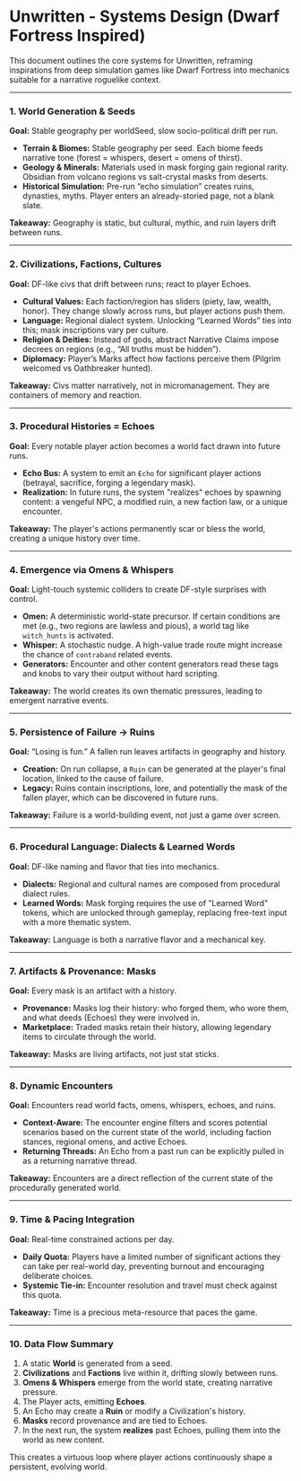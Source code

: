 # Unwritten - Systems Design (Dwarf Fortress Inspired)

This document outlines the core systems for Unwritten, reframing inspirations from deep simulation games like Dwarf Fortress into mechanics suitable for a narrative roguelike context.

---

### 1. World Generation & Seeds
**Goal:** Stable geography per worldSeed, slow socio-political drift per run.

- **Terrain & Biomes:** Stable geography per seed. Each biome feeds narrative tone (forest = whispers, desert = omens of thirst).
- **Geology & Minerals:** Materials used in mask forging gain regional rarity. Obsidian from volcano regions vs salt-crystal masks from deserts.
- **Historical Simulation:** Pre-run “echo simulation” creates ruins, dynasties, myths. Player enters an already-storied page, not a blank slate.

**Takeaway:** Geography is static, but cultural, mythic, and ruin layers drift between runs.

---

### 2. Civilizations, Factions, Cultures
**Goal:** DF-like civs that drift between runs; react to player Echoes.

- **Cultural Values:** Each faction/region has sliders (piety, law, wealth, honor). They change slowly across runs, but player actions push them.
- **Language:** Regional dialect system. Unlocking “Learned Words” ties into this; mask inscriptions vary per culture.
- **Religion & Deities:** Instead of gods, abstract Narrative Claims impose decrees on regions (e.g., “All truths must be hidden”).
- **Diplomacy:** Player’s Marks affect how factions perceive them (Pilgrim welcomed vs Oathbreaker hunted).

**Takeaway:** Civs matter narratively, not in micromanagement. They are containers of memory and reaction.

---

### 3. Procedural Histories = Echoes
**Goal:** Every notable player action becomes a world fact drawn into future runs.

- **Echo Bus:** A system to emit an `Echo` for significant player actions (betrayal, sacrifice, forging a legendary mask).
- **Realization:** In future runs, the system "realizes" echoes by spawning content: a vengeful NPC, a modified ruin, a new faction law, or a unique encounter.

**Takeaway:** The player's actions permanently scar or bless the world, creating a unique history over time.

---

### 4. Emergence via Omens & Whispers
**Goal:** Light-touch systemic colliders to create DF-style surprises with control.

- **Omen:** A deterministic world-state precursor. If certain conditions are met (e.g., two regions are lawless and pious), a world tag like `witch_hunts` is activated.
- **Whisper:** A stochastic nudge. A high-value trade route might increase the chance of `contraband` related events.
- **Generators:** Encounter and other content generators read these tags and knobs to vary their output without hard scripting.

**Takeaway:** The world creates its own thematic pressures, leading to emergent narrative events.

---

### 5. Persistence of Failure → Ruins
**Goal:** “Losing is fun.” A fallen run leaves artifacts in geography and history.

- **Creation:** On run collapse, a `Ruin` can be generated at the player's final location, linked to the cause of failure.
- **Legacy:** Ruins contain inscriptions, lore, and potentially the mask of the fallen player, which can be discovered in future runs.

**Takeaway:** Failure is a world-building event, not just a game over screen.

---

### 6. Procedural Language: Dialects & Learned Words
**Goal:** DF-like naming and flavor that ties into mechanics.

- **Dialects:** Regional and cultural names are composed from procedural dialect rules.
- **Learned Words:** Mask forging requires the use of "Learned Word" tokens, which are unlocked through gameplay, replacing free-text input with a more thematic system.

**Takeaway:** Language is both a narrative flavor and a mechanical key.

---

### 7. Artifacts & Provenance: Masks
**Goal:** Every mask is an artifact with a history.

- **Provenance:** Masks log their history: who forged them, who wore them, and what deeds (Echoes) they were involved in.
- **Marketplace:** Traded masks retain their history, allowing legendary items to circulate through the world.

**Takeaway:** Masks are living artifacts, not just stat sticks.

---

### 8. Dynamic Encounters
**Goal:** Encounters read world facts, omens, whispers, echoes, and ruins.

- **Context-Aware:** The encounter engine filters and scores potential scenarios based on the current state of the world, including faction stances, regional omens, and active Echoes.
- **Returning Threads:** An Echo from a past run can be explicitly pulled in as a returning narrative thread.

**Takeaway:** Encounters are a direct reflection of the current state of the procedurally generated world.

---

### 9. Time & Pacing Integration
**Goal:** Real-time constrained actions per day.

- **Daily Quota:** Players have a limited number of significant actions they can take per real-world day, preventing burnout and encouraging deliberate choices.
- **Systemic Tie-in:** Encounter resolution and travel must check against this quota.

**Takeaway:** Time is a precious meta-resource that paces the game.

---

### 10. Data Flow Summary

1.  A static **World** is generated from a seed.
2.  **Civilizations** and **Factions** live within it, drifting slowly between runs.
3.  **Omens & Whispers** emerge from the world state, creating narrative pressure.
4.  The Player acts, emitting **Echoes**.
5.  An Echo may create a **Ruin** or modify a Civilization's history.
6.  **Masks** record provenance and are tied to Echoes.
7.  In the next run, the system **realizes** past Echoes, pulling them into the world as new content.

This creates a virtuous loop where player actions continuously shape a persistent, evolving world.
